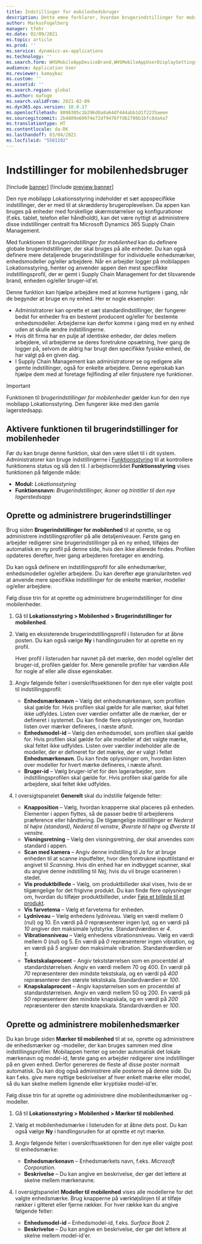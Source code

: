 ```yaml
---
title: Indstillinger for mobilenhedsbruger
description: Dette emne forklarer, hvordan brugerindstillinger for mobilenheder administreres for lagerarbejdere.
author: MarkusFogelberg
manager: tfehr
ms.date: 02/09/2021
ms.topic: article
ms.prod: ''
ms.service: dynamics-ax-applications
ms.technology: ''
ms.search.form: WHSMobileAppDeviceBrand,WHSMobileAppUserDisplaySettings
audience: Application User
ms.reviewer: kamaybac
ms.custom: ''
ms.assetid: ''
ms.search.region: global
ms.author: mafoge
ms.search.validFrom: 2021-02-09
ms.dyn365.ops.version: 10.0.17
ms.openlocfilehash: 8090305c1b296d8a8a64df444abb1d1f2235aeee
ms.sourcegitcommit: 2b4809e60974e72df9476ffd62706b1bfc8da4a7
ms.translationtype: HT
ms.contentlocale: da-DK
ms.lasthandoff: 03/04/2021
ms.locfileid: "5501192"
---
```

# <a name="mobile-device-user-settings"></a>Indstillinger for mobilenhedsbruger

[!include [banner](../../includes/banner.md)]
[!include [preview banner](../includes/preview-banner.md)]

Den nye mobilapp Lokationsstyring indeholder et sæt appspecifikke indstillinger, der er med til at skræddersy brugeroplevelsen. Da appen kan bruges på enheder med forskellige skærmstørrelser og konfigurationer (f.eks. tablet, telefon eller håndholdt), kan det være nyttigt at administrere disse indstillinger centralt fra Microsoft Dynamics 365 Supply Chain Management.

Med funktionen til *brugerindstillinger for mobilenhed* kan du definere globale brugerindstillinger, der skal bruges på alle enheder. Du kan også definere mere detaljerede brugerindstillinger for individuelle enhedsmærker, enhedsmodeller og/eller arbejdere. Når en arbejder logger på mobilappen Lokationsstyring, henter og anvender appen den mest specifikke indstillingsprofil, der er gemt i Supply Chain Management for det tilsvarende brand, enheden og/eller bruger-id'et.

Denne funktion kan hjælpe arbejdere med at komme hurtigere i gang, når de begynder at bruge en ny enhed. Her er nogle eksempler:

- Administratorer kan oprette et sæt standardindstillinger, der fungerer bedst for enheder fra en bestemt producent og/eller for bestemte enhedsmodeller. Arbejderne kan derfor komme i gang med en ny enhed uden at skulle ændre indstillingerne.
- Hvis dit firma har en pulje af identiske enheder, der deles mellem arbejdere, vil arbejderne se deres foretrukne opsætning, hver gang de logger på, selvom de aldrig har brugt den specifikke fysiske enhed, de har valgt på en given dag.
- I Supply Chain Management kan administratorer se og redigere alle gemte indstillinger, også for enkelte arbejdere. Denne egenskab kan hjælpe dem med at foretage fejlfinding af eller finjustere nye funktioner.

> [!IMPORTANT]
> Funktionen til *brugerindstillinger for mobilenheder* gælder kun for den nye mobilapp Lokationsstyring. Den fungerer ikke med den gamle lagerstedsapp.

## <a name="turn-on-the-mobile-device-user-settings-feature"></a>Aktivere funktionen til brugerindstillinger for mobilenheder

Før du kan bruge denne funktion, skal den være slået til i dit system. Administratorer kan bruge indstillingerne i [Funktionsstyring](../../fin-ops-core/fin-ops/get-started/feature-management/feature-management-overview.md) til at kontrollere funktionens status og slå den til. I arbejdsområdet **Funktionsstyring** vises funktionen på følgende måde:

- **Modul:** *Lokationsstyring*
- **Funktionsnavn:** *Brugerindstillinger, ikoner og trintitler til den nye lagerstedsapp*

## <a name="create-and-manage-user-settings"></a>Oprette og administrere brugerindstillinger

Brug siden **Brugerindstillinger for mobilenhed** til at oprette, se og administrere indstillingsprofiler på alle detaljeniveauer. Første gang en arbejder redigerer sine brugerindstillinger på en ny enhed, tilføjes der automatisk en ny profil på denne side, hvis den ikke allerede findes. Profilen opdateres derefter, hver gang arbejderen foretager en ændring.

Du kan også definere en indstillingsprofil for alle enhedsmærker, enhedsmodeller og/eller arbejdere. Du kan derefter øge granulariteten ved at anvende mere specifikke indstillinger for de enkelte mærker, modeller og/eller arbejdere.

Følg disse trin for at oprette og administrere brugerindstillinger for dine mobilenheder.

1. Gå til **Lokationsstyring \> Mobilenhed \> Brugerindstillinger for mobilenhed**.
1. Vælg en eksisterende brugerindstillingsprofil i listeruden for at åbne posten. Du kan også vælge **Ny** i handlingsruden for at oprette en ny profil.

    Hver profil i listeruden har navnet på det mærke, den model og/eller det bruger-id, profilen gælder for. Mere generelle profiler har værdien *Alle* for nogle af eller alle disse egenskaber.

1. Angiv følgende felter i overskriftssektionen for den nye eller valgte post til indstillingsprofil:

    - **Enhedsmærkenavn** – Vælg det enhedsmærkenavn, som profilen skal gælde for. Hvis profilen skal gælde for alle mærker, skal feltet ikke udfyldes. Listen over værdier omfatter alle de mærker, der er defineret i systemet. Du kan finde flere oplysninger om, hvordan listen over mærker defineres, i næste afsnit.
    - **Enhedsmodel-id** – Vælg den enhedsmodel, som profilen skal gælde for. Hvis profilen skal gælde for alle modeller af det valgte mærke, skal feltet ikke udfyldes. Listen over værdier indeholder alle de modeller, der er defineret for det mærke, der er valgt i feltet **Enhedsmærkenavn**. Du kan finde oplysninger om, hvordan listen over modeller for hvert mærke defineres, i næste afsnit.
    - **Bruger-id** – Vælg bruger-id'et for den lagerarbejder, som indstillingsprofilen skal gælde for. Hvis profilen skal gælde for alle arbejdere, skal feltet ikke udfyldes.

1. I oversigtspanelet **Generelt** skal du indstille følgende felter:

    - **Knapposition** – Vælg, hvordan knapperne skal placeres på enheden. Elementer i appen flyttes, så de passer bedre til arbejderens præference eller håndtering. De tilgængelige indstillinger er *Nederst til højre (standard)*, *Nederst til venstre*, *Øverste til højre* og *Øverste til venstre*.
    - **Visningsretning** – Vælg den visningsretning, der skal anvendes som standard i appen.
    - **Scan med kamera** – Angiv denne indstilling til *Ja* for at bruge enheden til at scanne inputfelter, hvor den foretrukne inputtilstand er angivet til *Scanning*. Hvis din enhed har en indbygget scanner, skal du angive denne indstilling til *Nej*, hvis du vil bruge scanneren i stedet.
    - **Vis produktbillede** – Vælg, om produktbilleder skal vises, hvis de er tilgængelige for det frigivne produkt. Du kan finde flere oplysninger om, hvordan du tilføjer produktbilleder, under [Føje et billede til et produkt](../pim/tasks/add-image-product.md).
    - **Vis farvetema** – Vælg et farvetema for enheden.
    - **Lydniveau** – Vælg enhedens lydniveau. Vælg en værdi mellem 0 (nul) og 10. En værdi på *0* repræsenterer ingen lyd, og en værdi på *10* angiver den maksimale lydstyrke. Standardværdien er *4*.
    - **Vibrationsniveau** – Vælg enhedens vibrationsniveau. Vælg en værdi mellem 0 (nul) og 5. En værdi på *0* repræsenterer ingen vibration, og en værdi på *5* angiver den maksimale vibration. Standardværdien er *1*.
    - **Tekstskalaprocent** – Angiv tekststørrelsen som en procentdel af standardstørrelsen. Angiv en værdi mellem 70 og 400. En værdi på *70* repræsenterer den mindste tekstskala, og en værdi på *400* repræsenterer den største tekstskala. Standardværdien er *100*.
    - **Knapskalaprocent** – Angiv kapstørrelsen som en procentdel af standardstørrelsen. Angiv en værdi mellem 50 og 200. En værdi på *50* repræsenterer den mindste knapskala, og en værdi på *200* repræsenterer den største knapskala. Standardværdien er *100*.

## <a name="create-and-manage-mobile-device-brands"></a>Oprette og administrere mobilenhedsmærker

Du kan bruge siden **Mærker til mobilenhed** til at se, oprette og administrere de enhedsmærker og -modeller, der kan bruges sammen med dine indstillingsprofiler. Mobilappen henter og sender automatisk det lokale mærkenavn og model-id, første gang en arbejder redigerer sine indstillinger på en given enhed. Derfor genereres de fleste af disse poster normalt automatisk. Du kan dog også administrere alle posterne på denne side. Du kan f.eks. give mere nyttige beskrivelser af hver enkelt mærke eller model, så du kan skelne mellem lignende eller kryptiske model-id'er.

Følg disse trin for at oprette og administrere dine mobilenhedsmærker og -modeller.

1. Gå til **Lokationsstyring \> Mobilenhed \> Mærker til mobilenhed**.
1. Vælg et mobilenhedsmærke i listeruden for at åbne dets post. Du kan også vælge **Ny** i handlingsruden for at oprette et nyt mærke.
1. Angiv følgende felter i overskriftssektionen for den nye eller valgte post til enhedsmærke:

    - **Enhedsmærkenavn** – Enhedsmærkets navn, f.eks. *Microsoft Corporation*.
    - **Beskrivelse** – Du kan angive en beskrivelse, der gør det lettere at skelne mellem mærkenavne.

1. I oversigtspanelet **Modeller til mobilenhed** vises alle modellerne for det valgte enhedsmærke. Brug knapperne på værktøjslinjen til at tilføje rækker i gitteret eller fjerne rækker. For hver række kan du angive følgende felter:

    - **Enhedsmodel-id** – Enhedsmodel-id, f.eks. *Surface Book 2*.
    - **Beskrivelse** – Du kan angive en beskrivelse, der gør det lettere at skelne mellem model-id'er.
